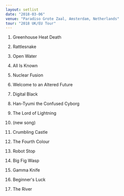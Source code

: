 ```yaml
---
layout: setlist
date: "2018-03-06"
venue: "Paradiso Grote Zaal, Amsterdam, Netherlands"
tour: "2018 UK/EU Tour"
---
```



 1. Greenhouse Heat Death

 2. Rattlesnake

 3. Open Water

 4. All Is Known

 5. Nuclear Fusion

 6. Welcome to an Altered Future

 7. Digital Black

 8. Han-Tyumi the Confused Cyborg

 9. The Lord of Lightning

10. (new song)

11. Crumbling Castle

12. The Fourth Colour

13. Robot Stop

14. Big Fig Wasp

15. Gamma Knife

16. Beginner's Luck

17. The River


